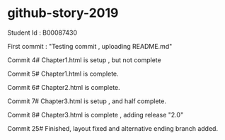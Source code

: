 # github-story-2019

Student Id : B00087430


First commit : "Testing commit , uploading README.md"

Commit 4# Chapter1.html is setup , but not complete

Commit 5# Chapter1.html is complete.

Commit 6# Chapter2.html is complete.

Commit 7# Chapter3.html is setup , and half complete.

Commit 8# Chapter3.html is complete , adding release "2.0"

Commit 25# Finished, layout fixed and alternative ending branch added.

